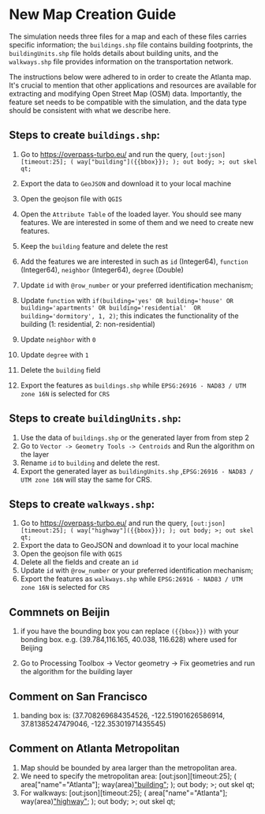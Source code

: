 # New Map Creation Guide

The simulation needs three files for a map and each of these files carries specific information; the `buildings.shp` file contains building footprints, the `buildingUnits.shp` file holds details about building units, and the `walkways.shp` file provides information on the transportation network.

The instructions below were adhered to in order to create the Atlanta map. It's crucial to mention that other applications and resources are available for extracting and modifying Open Street Map (OSM) data. Importantly, the feature set needs to be compatible with the simulation, and the data type should be consistent with what we describe here.

## Steps to create **`buildings.shp`**:

1. Go to https://overpass-turbo.eu/ and run the query, `[out:json][timeout:25]; ( way["building"]({{bbox}}); ); out body; >; out skel qt;`
1. Export the data to `GeoJSON` and download it to your local machine
1. Open the geojson file with `QGIS`
1. Open the `Attribute Table` of the loaded layer. You should see many features. We are interested in some of them and we need to create new features.
1. Keep the `building` feature and delete the rest
1. Add the features we are interested in such as `id` (Integer64), `function` (Integer64), `neighbor` (Integer64), `degree` (Double)

1. Update `id` with `@row_number` or your preferred identification mechanism;
1. Update `function` with `if(building='yes' OR building='house' OR building='apartments' OR building='residential'  OR building='dormitory', 1, 2)`; this indicates the functionality of the building (1: residential, 2: non-residential)
1. Update `neighbor` with `0`
1. Update `degree` with `1`
1. Delete the `building` field
1. Export the features as `buildings.shp` while `EPSG:26916 - NAD83 / UTM zone 16N` is selected for `CRS`

## Steps to create **`buildingUnits.shp`**:

1. Use the data of `buildings.shp` or the generated layer from from step 2
1. Go to `Vector -> Geometry Tools -> Centroids` and Run the algorithm on the layer
1. Rename `id` to `building` and delete the rest.
1. Export the generated layer as `buildingUnits.shp` ,`EPSG:26916 - NAD83 / UTM zone 16N` will stay the same for CRS.

## Steps to create **`walkways.shp`**:

1. Go to https://overpass-turbo.eu/ and run the query, `[out:json][timeout:25]; ( way["highway"]({{bbox}}); ); out body; >; out skel qt;`
1. Export the data to GeoJSON and download it to your local machine
1. Open the geojson file with `QGIS`
1. Delete all the fields and create an `id`
1. Update `id` with `@row_number` or your preferred identification mechanism;
1. Export the features as `walkways.shp` while `EPSG:26916 - NAD83 / UTM zone 16N` is selected for `CRS`

## Commnets on Beijin

1. if you have the bounding box you can replace `({{bbox}})` with your bonding box. e.g. (39.784,116.165, 40.038, 116.628) where used for Beijing

2. Go to Processing Toolbox -> Vector geometry -> Fix geometries and run the algorithm for the building layer

## Comment on San Francisco

1. banding box is: (37.708269684354526, -122.51901626586914, 37.81385247479046, -122.35301971435545)

## Comment on Atlanta Metropolitan

1. Map should be bounded by area larger than the metropolitan area.
1. We need to specify the metropolitan area: [out:json][timeout:25]; ( area["name"="Atlanta"]; way(area)["building"]({{bbox}}); ); out body; >; out skel qt;
1. For walkways: [out:json][timeout:25]; ( area["name"="Atlanta"]; way(area)["highway"]({{bbox}}); ); out body; >; out skel qt;
